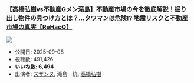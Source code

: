 ### [【高橋弘樹vs不動産Gメン滝島】不動産市場の今を徹底解説！掘り出し物件の見つけ方とは？…タワマンは危険!? 地震リスクと不動産市場の真実【ReHacQ】](https://www.youtube.com/watch?v=4CDFP_6HOUI)
[![](https://img.youtube.com/vi/4CDFP_6HOUI/sddefault.jpg)](https://www.youtube.com/watch?v=4CDFP_6HOUI)
-   公開日: 2025-09-08
-   視聴数: 491,426
-   **いいね数: 6,494**
-   出演者: [スザンヌ](/rehacq_fan/people/スザンヌ "wikilink"), 滝島一統, [高橋弘樹](/rehacq_fan/people/高橋弘樹 "wikilink")
